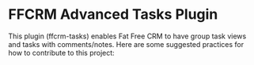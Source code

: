 # FFCRM Advanced Tasks Plugin

This plugin (ffcrm-tasks) enables Fat Free CRM to have group task views and tasks with comments/notes.  Here are some suggested practices for how to contribute to this project:

